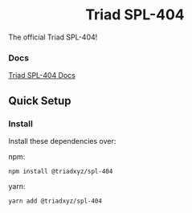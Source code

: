 <div align="center">
  <h1>Triad SPL-404</h1>
</div>

The official Triad SPL-404!

### Docs

[Triad SPL-404 Docs](https://docs404.triadfi.co/)

## Quick Setup

### Install

Install these dependencies over:

npm:

```shell
npm install @triadxyz/spl-404
```

yarn:

```shell
yarn add @triadxyz/spl-404
```
